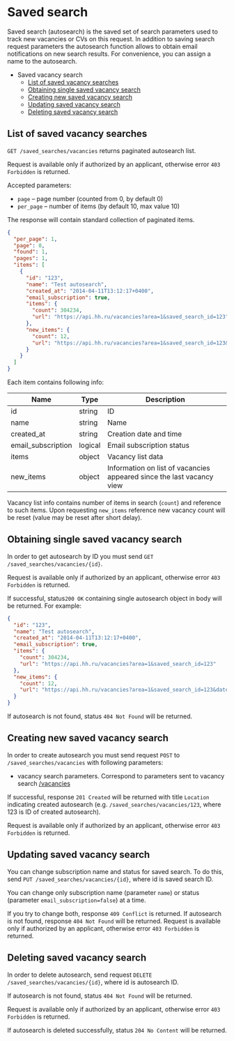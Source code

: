 # Saved search

Saved search (autosearch) is the saved set of search parameters used
to track new vacancies or CVs on this request.
In addition to saving search request parameters the autosearch function allows to
obtain email notifications on new search results. For convenience, you can assign a name to
the autosearch.

* Saved vacancy search
  * [List of saved vacancy searches](#vacancies-saved-search-list)
  * [Obtaining single saved vacancy search](#vacancies-saved-search-item)
  * [Creating new saved vacancy search](#vacancies-saved-search-create)
  * [Updating saved vacancy search](#vacancies-saved-search-update)
  * [Deleting saved vacancy search](#vacancies-saved-search-delete)


<a name="vacancies-saved-search-list"></a>
## List of saved vacancy searches

`GET /saved_searches/vacancies` returns paginated autosearch list.

Request is available only if authorized by an applicant, otherwise error
`403 Forbidden` is returned.

Accepted parameters:

* `page` – page number (counted from 0, by default 0)
* `per_page` – number of items (by default 10,
  max value 10)


The response will contain standard collection of paginated items.


```json
{
  "per_page": 1,
  "page": 0,
  "found": 1,
  "pages": 1,
  "items": [
    {
      "id": "123",
      "name": "Test autosearch",
      "created_at": "2014-04-11T13:12:17+0400",
      "email_subscription": true,
      "items": {
        "count": 304234,
        "url": "https://api.hh.ru/vacancies?area=1&saved_search_id=123"
      },
      "new_items": {
        "count": 12,
        "url": "https://api.hh.ru/vacancies?area=1&saved_search_id=123&date_from=2014-01-11T13%3A12%3A17%2B0400"
      }
    }
  ]
}
```

Each item contains following info:

 Name | Type | Description
---- | --- | ---
 id  | string | ID
 name | string | Name
 created_at | string | Creation date and time
 email_subscription | logical | Email subscription status
 items | object | Vacancy list data
 new_items | object | Information on list of vacancies appeared since the last vacancy view

Vacancy list info contains number of items in search (`count`) and
reference to such items. Upon requesting `new_items` reference
new vacancy count will be reset (value may be reset after short
delay).


<a name="vacancies-saved-search-item"></a>
## Obtaining single saved vacancy search

In order to get autosearch by ID you must send
`GET /saved_searches/vacancies/{id}`.

Request is available only if authorized by an applicant, otherwise error
`403 Forbidden` is returned.

If successful, status`200 OK` containing single autosearch object in body
will be returned. For example:

```json
{
  "id": "123",
  "name": "Test autosearch",
  "created_at": "2014-04-11T13:12:17+0400",
  "email_subscription": true,
  "items": {
    "count": 304234,
    "url": "https://api.hh.ru/vacancies?area=1&saved_search_id=123"
  },
  "new_items": {
    "count": 12,
    "url": "https://api.hh.ru/vacancies?area=1&saved_search_id=123&date_from=2014-01-11T13%3A12%3A17%2B0400"
  }
}
```

If autosearch is not found, status `404 Not Found` will be returned.


<a name="vacancies-saved-search-create"></a>
## Creating new saved vacancy search

In order to create autosearch you must send request `POST` to
`/saved_searches/vacancies` with following parameters:

* vacancy search parameters. Correspond to parameters
  sent to vacancy search [/vacancies](vacancies.md#search)

If successful, response `201 Created` will be returned with title
`Location` indicating created autosearch (e.g.
`/saved_searches/vacancies/123`, where 123 is ID of created autosearch).

Request is available only if authorized by an applicant, otherwise error
`403 Forbidden` is returned.


<a name="vacancies-saved-search-update"></a>
## Updating saved vacancy search

You can change subscription name and status for saved search. To do this,
send `PUT /saved_searches/vacancies/{id}`, where id is
saved search ID.

You can change only subscription name (parameter `name`) or status
(parameter `email_subscription=false`) at a time.

If you try to change both, response `409 Conflict` is returned.
If autosearch is not found, response `404 Not Found` will be returned.
Request is available only if authorized by an applicant, otherwise error
`403 Forbidden` is returned.


<a name="vacancies-saved-search-delete"></a>
## Deleting saved vacancy search

In order to delete autosearch, send request
`DELETE /saved_searches/vacancies/{id}`, where id is autosearch ID.

If autosearch is not found, status `404 Not Found` will be returned.

Request is available only if authorized by an applicant, otherwise error
`403 Forbidden` is returned.

If autosearch is deleted successfully, status `204 No Content` will be returned.
